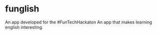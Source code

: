 # funglish
An app developed for the #FunTechHackaton
An app that makes learning english interesting.
